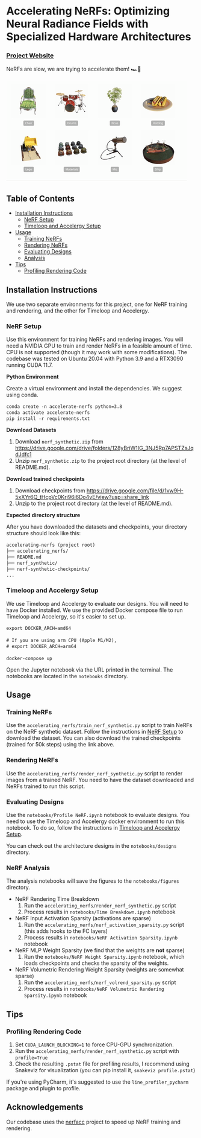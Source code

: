 # Accelerating NeRFs: Optimizing Neural Radiance Fields with Specialized Hardware Architectures

### [Project Website](https://williamshen-nz.github.io/accelerating-nerfs/)

NeRFs are slow, we are trying to accelerate them! 🏎💨

<img src="assets/nerf.gif" max-width="100%" height="auto" />

## Table of Contents

- [Installation Instructions](#installation-instructions)
    - [NeRF Setup](#nerf-setup)
    - [Timeloop and Accelergy Setup](#timeloop-and-accelergy-setup)
- [Usage](#usage)
    - [Training NeRFs](#training-nerfs)
    - [Rendering NeRFs](#rendering-nerfs)
    - [Evaluating Designs](#evaluating-designs)
    - [Analysis](#analysis)
- [Tips](#tips)
    - [Profiling Rendering Code](#profiling-rendering-code)

## Installation Instructions

We use two separate environments for this project, one for NeRF training and rendering,
and the other for Timeloop and Accelergy.

### NeRF Setup

Use this environment for training NeRFs and rendering images. You will need a NVIDIA GPU to train and render NeRFs in
a feasible amount of time. CPU is not supported (though it may work with some modifications). The codebase was tested on
Ubuntu 20.04 with Python 3.9 and a RTX3090 running CUDA 11.7.

**Python Environment**

Create a virtual environment and install the dependencies. We suggest using conda.

```
conda create -n accelerate-nerfs python=3.8
conda activate accelerate-nerfs
pip install -r requirements.txt
```

**Download Datasets**

1. Download `nerf_synthetic.zip` from https://drive.google.com/drive/folders/128yBriW1IG_3NJ5Rp7APSTZsJqdJdfc1
2. Unzip `nerf_synthetic.zip` to the project root directory (at the level of README.md).

**Download trained checkpoints**

1. Download checkpoints from https://drive.google.com/file/d/1vw9H-5xXYr6Q_tHcpVc0Kri96i6Do4vE/view?usp=share_link
2. Unzip to the project root directory (at the level of README.md).

**Expected directory structure**

After you have downloaded the datasets and checkpoints, your directory structure should look like this:

```
accelerating-nerfs (project root)
├── accelerating_nerfs/
├── README.md
├── nerf_synthetic/
├── nerf-synthetic-checkpoints/
...
```

### Timeloop and Accelergy Setup

We use Timeloop and Accelergy to evaluate our designs. You will need to have Docker installed.
We use the provided Docker compose file to run Timeloop and Accelergy, so it's easier to set up.

```
export DOCKER_ARCH=amd64

# If you are using arm CPU (Apple M1/M2), 
# export DOCKER_ARCH=arm64 

docker-compose up
```

Open the Jupyter notebook via the URL printed in the terminal. The notebooks are located in the `notebooks` directory.

## Usage

### Training NeRFs

Use the `accelerating_nerfs/train_nerf_synthetic.py` script to train NeRFs on the NeRF synthetic dataset. Follow the
instructions in [NeRF Setup](#nerf-setup) to download the dataset. You can also download the trained checkpoints
(trained for 50k steps) using the link above.

### Rendering NeRFs

Use the `accelerating_nerfs/render_nerf_synthetic.py` script to render images from a trained NeRF. You need to have
the dataset downloaded and NeRFs trained to run this script.

### Evaluating Designs

Use the `notebooks/Profile NeRF.ipynb` notebook to evaluate designs. You need to use the Timeloop and Accelergy docker
environment to run this notebook. To do so, follow the instructions
in [Timeloop and Accelergy Setup](#timeloop-and-accelergy-setup).

You can check out the architecture designs in the `notebooks/designs` directory.

### NeRF Analysis

The analysis notebooks will save the figures to the `notebooks/figures` directory.

- NeRF Rendering Time Breakdown
    1. Run the `accelerating_nerfs/render_nerf_synthetic.py` script
    2. Process results in `notebooks/Time Breakdown.ipynb` notebook
- NeRF Input Activation Sparsity (activations are sparse)
    1. Run the `accelerating_nerfs/nerf_activation_sparsity.py` script (this adds hooks to the FC layers)
    2. Process results in `notebooks/NeRF Activation Sparsity.ipynb` notebook
- NeRF MLP Weight Sparsity (we find that the weights are **not** sparse)
    1. Run the `notebooks/NeRF Weight Sparsity.ipynb` notebook, which loads checkpoints and checks the sparsity of the
       weights.
- NeRF Volumetric Rendering Weight Sparsity (weights are somewhat sparse)
    1. Run the `accelerating_nerfs/nerf_volrend_sparsity.py` script
    2. Process results in `notebooks/NeRF Volumetric Rendering Sparsity.ipynb` notebook

## Tips

### Profiling Rendering Code

1. Set `CUDA_LAUNCH_BLOCKING=1` to force CPU-GPU synchronization.
2. Run the `accelerating_nerfs/render_nerf_synthetic.py` script with `profile=True`
3. Check the resulting `.pstat` file for profiling results, I recommend using Snakeviz for visualization
   (you can pip install it, `snakeviz profile.pstat`)

If you're using PyCharm, it's suggested to use the `line_profiler_pycharm` package and plugin to profile.

## Acknowledgements

Our codebase uses the [nerfacc](https://github.com/KAIR-BAIR/nerfacc/) project to speed up NeRF training and rendering.